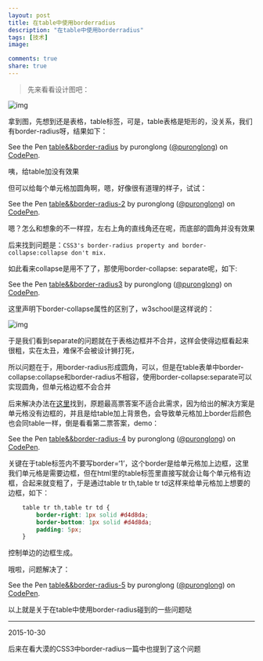 ```yaml
---
layout: post
title: 在table中使用borderradius
description: "在table中使用borderradius"
tags: [技术]
image:

comments: true
share: true
---
```


> 先来看看设计图吧：

![img](http://7vznhl.com1.z0.glb.clouddn.com/2015-10-8-01Snip20151028_2.png)

<!-- more -->

拿到图，先想到还是表格，table标签，可是，table表格是矩形的，没关系，我们有border-radius呀，结果如下：

<p data-height="268" data-theme-id="20434" data-slug-hash="LVGvoX" data-default-tab="result" data-user="puronglong" class='codepen'>See the Pen <a href='http://codepen.io/puronglong/pen/LVGvoX/'>table&&border-radius</a> by puronglong (<a href='http://codepen.io/puronglong'>@puronglong</a>) on <a href='http://codepen.io'>CodePen</a>.</p>
<script async src="//assets.codepen.io/assets/embed/ei.js"></script>

咦，给table加没有效果

但可以给每个单元格加圆角啊，嗯，好像很有道理的样子，试试：

<p data-height="268" data-theme-id="20434" data-slug-hash="RWyPzP" data-default-tab="result" data-user="puronglong" class='codepen'>See the Pen <a href='http://codepen.io/puronglong/pen/RWyPzP/'>table&&border-radius-2</a> by puronglong (<a href='http://codepen.io/puronglong'>@puronglong</a>) on <a href='http://codepen.io'>CodePen</a>.</p>
<script async src="//assets.codepen.io/assets/embed/ei.js"></script>

嗯？怎么和想象的不一样捏，左右上角的直线角还在呢，而底部的圆角并没有效果

后来找到问题是：```CSS3's border-radius property and border-collapse:collapse don't mix.```

如此看来collapse是用不了了，那使用border-collapse: separate呢，如下:

<p data-height="268" data-theme-id="20434" data-slug-hash="GpdWjQ" data-default-tab="result" data-user="puronglong" class='codepen'>See the Pen <a href='http://codepen.io/puronglong/pen/GpdWjQ/'>table&&border-radius3</a> by puronglong (<a href='http://codepen.io/puronglong'>@puronglong</a>) on <a href='http://codepen.io'>CodePen</a>.</p>
<script async src="//assets.codepen.io/assets/embed/ei.js"></script>

这里声明下border-collapse属性的区别了，w3school是这样说的：

![img](http://7vznhl.com1.z0.glb.clouddn.com/2015-10-8-03Snip20151028_4.png)

于是我们看到separate的问题就在于表格边框并不合并，这样会使得边框看起来很粗，实在太丑，难保不会被设计狮打死，

所以问题在于，用border-radius形成圆角，可以，但是在table表单中border-collapse:collapse和border-radius不相容，使用border-collapse:separate可以实现圆角，但单元格边框不会合并

后来解决办法在[这里](http://stackoverflow.com/questions/628301/css3s-border-radius-property-and-border-collapsecollapse-dont-mix-how-can-i)找到，原题最高票答案不适合此需求，因为给出的解决方案是单元格没有边框的，并且是给table加上背景色，会导致单元格加上border后颜色也会同table一样，倒是看看第二票答案，demo：

<p data-height="268" data-theme-id="20434" data-slug-hash="XmqMxN" data-default-tab="result" data-user="puronglong" class='codepen'>See the Pen <a href='http://codepen.io/puronglong/pen/XmqMxN/'>table&&border-radius-4</a> by puronglong (<a href='http://codepen.io/puronglong'>@puronglong</a>) on <a href='http://codepen.io'>CodePen</a>.</p>
<script async src="//assets.codepen.io/assets/embed/ei.js"></script>

关键在于table标签内不要写border=‘1’，这个border是给单元格加上边框，这里我们单元格是需要边框，但在html里的table标签里直接写就会让每个单元格有边框，合起来就变粗了，于是通过table tr th,table tr td这样来给单元格加上想要的边框，如下：

```css
	table tr th,table tr td {
	    border-right: 1px solid #d4d8da;
	    border-bottom: 1px solid #d4d8da;
	    padding: 5px;
	}
```

控制单边的边框生成。

哦啦，问题解决了：

<p data-height="268" data-theme-id="20434" data-slug-hash="PPeEML" data-default-tab="result" data-user="puronglong" class='codepen'>See the Pen <a href='http://codepen.io/puronglong/pen/PPeEML/'>table&&border-radius-5</a> by puronglong (<a href='http://codepen.io/puronglong'>@puronglong</a>) on <a href='http://codepen.io'>CodePen</a>.</p>
<script async src="//assets.codepen.io/assets/embed/ei.js"></script>

以上就是关于在table中使用border-radius碰到的一些问题哒

--------------------

2015-10-30

后来在看大漠的CSS3中border-radius一篇中也提到了这个问题